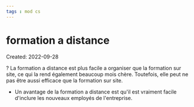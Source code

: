 ```yaml
---
tags : mod cs
---
```

# formation a distance
Created: 2022-09-28

?
La formation a distance est plus facile a organiser que la formation sur site, ce qui la rend également beaucoup mois chère. Toutefois, elle peut ne pas être aussi efficace que la formation sur site. 
<!--SR:!2022-10-02,3,250-->

- Un avantage de la formation a distance est qu'il est vraiment facile d'inclure les nouveaux employés de l'entreprise.